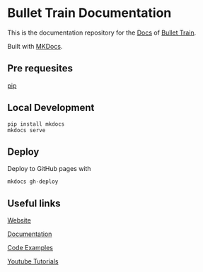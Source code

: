 # Bullet Train Documentation

This is the documentation repository for the [Docs](https://docs.bullet-train.io/) of [Bullet Train](https://bullet-train.io/). 

Built with [MKDocs](https://www.mkdocs.org/).

## Pre requesites
[pip](https://pip.pypa.io/)

## Local Development

```
pip install mkdocs
mkdocs serve
```

## Deploy

Deploy to GitHub pages with 

```
mkdocs gh-deploy
```

## Useful links

[Website](https://bullet-train.io)

[Documentation](https://docs.bullet-train.io/)

[Code Examples](https://github.com/SolidStateGroup/bullet-train-docs)

[Youtube Tutorials](https://www.youtube.com/channel/UCki7GZrOdZZcsV9rAIRchCw)
